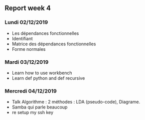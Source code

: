 ## Report week 4
### Lundi 02/12/2019
- Les dépendances fonctionnelles 
- Identifiant
- Matrice des dépendances fonctionnelles
- Forme normales
### Mardi 03/12/2019
- Learn how to use workbench
- Learn def python and def recursive 
### Mercredi 04/12/2019
- Talk Algorithme : 2 méthodes : LDA (pseudo-code), Diagrame.
- Samba qui parle beaucoup
- re setup my ssh key 